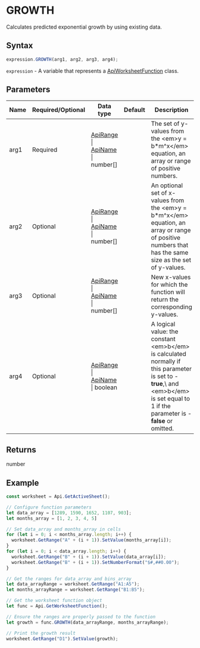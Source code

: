 # GROWTH

Calculates predicted exponential growth by using existing data.

## Syntax

```javascript
expression.GROWTH(arg1, arg2, arg3, arg4);
```

`expression` - A variable that represents a [ApiWorksheetFunction](../ApiWorksheetFunction.md) class.

## Parameters

| **Name** | **Required/Optional** | **Data type** | **Default** | **Description** |
| ------------- | ------------- | ------------- | ------------- | ------------- |
| arg1 | Required | [ApiRange](../../ApiRange/ApiRange.md) \| [ApiName](../../ApiName/ApiName.md) \| number[] |  | The set of y-values from the &lt;em&gt;y = b*m^x&lt;/em&gt; equation, an array or range of positive numbers. |
| arg2 | Optional | [ApiRange](../../ApiRange/ApiRange.md) \| [ApiName](../../ApiName/ApiName.md) \| number[] |  | An optional set of x-values from the &lt;em&gt;y = b*m^x&lt;/em&gt; equation, an array or range of positive numbers that has the same size as the set of y-values. |
| arg3 | Optional | [ApiRange](../../ApiRange/ApiRange.md) \| [ApiName](../../ApiName/ApiName.md) \| number[] |  | New x-values for which the function will return the corresponding y-values. |
| arg4 | Optional | [ApiRange](../../ApiRange/ApiRange.md) \| [ApiName](../../ApiName/ApiName.md) \| boolean |  | A logical value: the constant &lt;em&gt;b&lt;/em&gt; is calculated normally if this parameter is set to -**true**,\ and &lt;em&gt;b&lt;/em&gt; is set equal to 1 if the parameter is -**false** or omitted. |

## Returns

number

## Example



```javascript editor-xlsx
const worksheet = Api.GetActiveSheet();

// Configure function parameters
let data_array = [1289, 1590, 1652, 1107, 903]; 
let months_array = [1, 2, 3, 4, 5]

// Set data_array and months_array in cells
for (let i = 0; i < months_array.length; i++) {
  worksheet.GetRange("A" + (i + 1)).SetValue(months_array[i]);
}
for (let i = 0; i < data_array.length; i++) {
  worksheet.GetRange("B" + (i + 1)).SetValue(data_array[i]);
  worksheet.GetRange("B" + (i + 1)).SetNumberFormat("$#,##0.00");
}

// Get the ranges for data_array and bins_array
let data_arrayRange = worksheet.GetRange("A1:A5");
let months_arrayRange = worksheet.GetRange("B1:B5");

// Get the worksheet function object
let func = Api.GetWorksheetFunction();

// Ensure the ranges are properly passed to the function
let growth = func.GROWTH(data_arrayRange, months_arrayRange);

// Print the growth result
worksheet.GetRange("D1").SetValue(growth);

```
